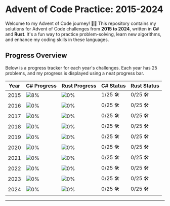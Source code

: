 # Advent of Code Practice: 2015-2024

Welcome to my Advent of Code journey! 🎄✨ This repository contains my solutions for Advent of Code challenges from **2015 to 2024**, written in **C#** and **Rust**. It's a fun way to practice problem-solving, learn new algorithms, and enhance my coding skills in these languages.

## Progress Overview

Below is a progress tracker for each year's challenges. Each year has 25 problems, and my progress is displayed using a neat progress bar.

| Year | C# Progress  | Rust Progress  | C# Status | Rust Status |
|------|--------------|----------------|-----------|-------------|
| 2015 | ![8%](https://progress-bar.xyz/8) | ![0%](https://progress-bar.xyz/0) | 1/25 🛠️ | 0/25 🛠️ |
| 2016 | ![0%](https://progress-bar.xyz/0) | ![0%](https://progress-bar.xyz/0) | 0/25 🛠️ | 0/25 🛠️ |
| 2017 | ![0%](https://progress-bar.xyz/0) | ![0%](https://progress-bar.xyz/0) | 0/25 🛠️ | 0/25 🛠️ |
| 2018 | ![0%](https://progress-bar.xyz/0) | ![0%](https://progress-bar.xyz/0) | 0/25 🛠️ | 0/25 🛠️ |
| 2019 | ![0%](https://progress-bar.xyz/0) | ![0%](https://progress-bar.xyz/0) | 0/25 🛠️ | 0/25 🛠️ |
| 2020 | ![0%](https://progress-bar.xyz/0) | ![0%](https://progress-bar.xyz/0) | 0/25 🛠️ | 0/25 🛠️ |
| 2021 | ![0%](https://progress-bar.xyz/0) | ![0%](https://progress-bar.xyz/0) | 0/25 🛠️ | 0/25 🛠️ |
| 2022 | ![0%](https://progress-bar.xyz/0) | ![0%](https://progress-bar.xyz/0) | 0/25 🛠️ | 0/25 🛠️ |
| 2023 | ![0%](https://progress-bar.xyz/0) | ![0%](https://progress-bar.xyz/0) | 0/25 🛠️ | 0/25 🛠️ |
| 2024 | ![0%](https://progress-bar.xyz/0) | ![0%](https://progress-bar.xyz/0) | 0/25 🛠️ | 0/25 🛠️ |

---




